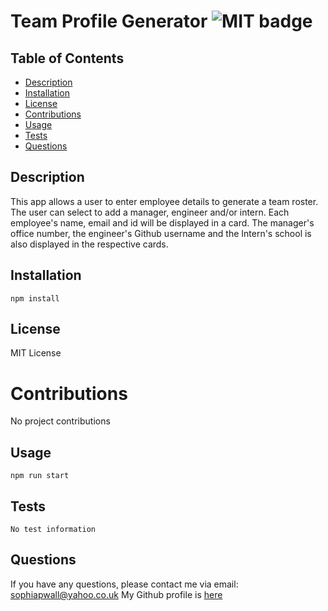 # Team Profile Generator ![MIT badge](https://img.shields.io/badge/MIT-license-green)

## Table of Contents

- [Description](#description)
- [Installation](#installation)
- [License](#license)
- [Contributions](#contributions)
- [Usage](#usage)
- [Tests](#tests)
- [Questions](#questions)

## Description

This app allows a user to enter employee details to generate a team roster. The user can select to add a manager, engineer and/or intern. Each employee's name, email and id will be displayed in a card. The manager's office number, the engineer's Github username and the Intern's school is also displayed in the respective cards.

## Installation

```
npm install
```

## License

MIT License

# Contributions

No project contributions

## Usage

```
npm run start
```

## Tests

```
No test information
```

## Questions

If you have any questions, please contact me via email: sophiapwall@yahoo.co.uk
My Github profile is [here](https://github.com/sophia4422)

